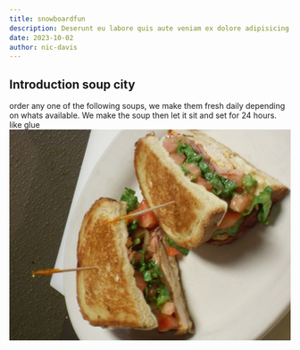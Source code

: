 ```yaml
---
title: snowboardfun
description: Deserunt eu labore quis aute veniam ex dolore adipisicing velit quis ullamco in nostrud. Dolor tempor voluptate amet excepteur non tempor pariatur.
date: 2023-10-02
author: nic-davis
---
```


## Introduction soup city

order any one of the following soups, we make them fresh daily depending on whats available.
We make the soup then let it sit and set for 24 hours. like glue
![food collection.](../team/bltlove.jpg)

